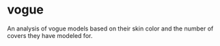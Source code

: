 # vogue
An analysis of vogue models based on their skin color and the number of covers they have modeled for. 
